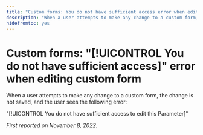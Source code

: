 ```yaml
---
title: "Custom forms: You do not have sufficient access error when editing custom form"
description: "When a user attempts to make any change to a custom form, the change is not saved, and the user sees the  error: You do not have sufficient access to edit this Parameter"
hidefromtoc: yes
---
```


# Custom forms: "[!UICONTROL You do not have sufficient access]" error when editing custom form

When a user attempts to make any change to a custom form, the change is not saved, and the user sees the following error:

"[!UICONTROL You do not have sufficient access to edit this Parameter]"

_First reported on November 8, 2022._

